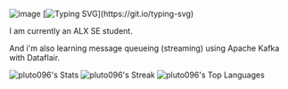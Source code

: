 ![image](https://github.com/pluto096/pluto096/assets/133050531/f999b269-ede2-4c5e-949d-1f825e78573a) [![Typing SVG](https://readme-typing-svg.demolab.com/?lines=Hi+i'm+Oluwapelumi.;I'm+a+passionate+Database+Engineer+.+;Take+a+look+at+my+repositories.)](https://git.io/typing-svg) 

I am currently an ALX SE student.

And i'm also learning message queueing (streaming) using Apache Kafka with Dataflair.


![pluto096's Stats](https://github-readme-stats.vercel.app/api?username=pluto096&theme=vue-dark&show_icons=true&hide_border=true&count_private=true)
![pluto096's Streak](https://github-readme-streak-stats.herokuapp.com/?user=pluto096&theme=vue-dark&hide_border=true)
![pluto096's Top Languages](https://github-readme-stats.vercel.app/api/top-langs/?username=pluto096&theme=vue-dark&show_icons=true&hide_border=true&layout=compact)
